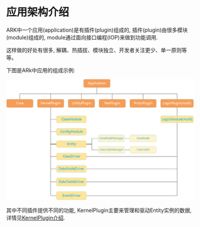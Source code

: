 # 应用架构介绍

ARK中一个应用(application)是有插件(plugin)组成的, 插件(plugin)由很多模块(module)组成的, module通过面向接口编程(IOP)来做到功能调用.

这样做的好处有很多, 解耦、热插拔、模块独立、开发者关注更少、单一原则等等。

下图是ARk中应用的组成示例:

![app-architecture](../_images/app-architecture.png)

其中不同插件提供不同的功能, KernelPlugin主要来管理和驱动Entity实例的数据, 详情见[KernelPlugin介绍](/zh-cn/kernel-plugin.md).